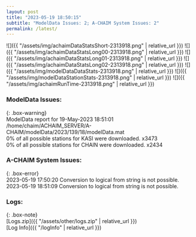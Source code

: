 ```yaml
---
layout: post
title: "2023-05-19 18:50:15"
subtitle: "ModelData Issues: 2; A-CHAIM System Issues: 2"
permalink: /latest/
---
```


![]({{ "/assets/img/achaimDataStatsShort-2313918.png" | relative_url }})
![]({{ "/assets/img/achaimDataStatsLong00-2313918.png" | relative_url }})
![]({{ "/assets/img/achaimDataStatsLong01-2313918.png" | relative_url }})
![]({{ "/assets/img/achaimDataStatsLong02-2313918.png" | relative_url }})
![]({{ "/assets/img/modelDataDataStats-2313918.png" | relative_url }})
![]({{ "/assets/img/modelDataStationStats-2313918.png" | relative_url }})
![]({{ "/assets/img/achaimRunTime-2313918.png" | relative_url }})


### ModelData Issues:  
  
{: .box-warning}  
 ModelData report for 19-May-2023 18:51:01   
 /home/chaim/ACHAIM_SERVER/A-CHAIM/modelData/2023/139/18/modelData.mat   
 0% of all possible stations for KASI were downloaded. x3473   
 0% of all possible stations for CHAIN were downloaded. x2434   
  
### A-CHAIM System Issues:  
  
{: .box-error}  
2023-05-19 17:50:20 Conversion to logical from string is not possible.  
2023-05-19 18:51:09 Conversion to logical from string is not possible.  

### Logs:  
  
{: .box-note}  
[Logs.zip]({{ "/assets/other/logs.zip" | relative_url }})  
[Log Info]({{ "/logInfo" | relative_url }})  

